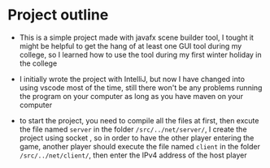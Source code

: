 # Project outline

- This is a simple project made with javafx scene builder tool, I tought it might be helpful to get the hang of at least one GUI tool during my college, so I learned how to use the tool during my first winter holiday in the college

- I initially wrote the project with IntelliJ, but now I have changed into using vscode most of the time, still there won't be any problems running the program on your computer as long as you have maven on your computer

- to start the project, you need to compile all the files at first, then excute the file named `server` in the folder `/src/../net/server/`, I create the project using socket , so in order to have the other player entering the game, another player should execute the file named `client`  in the folder `/src/../net/client/`, then enter the IPv4 address of the host player


